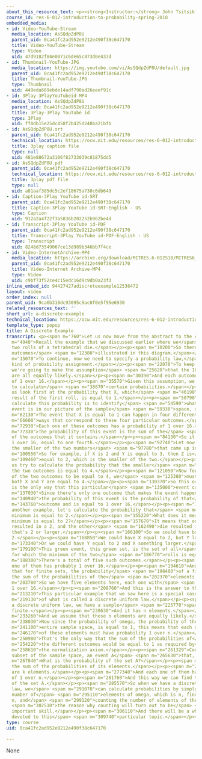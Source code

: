 ```yaml
---
about_this_resource_text: <p><strong>Instructor:</strong> John Tsitsiklis</p>
course_id: res-6-012-introduction-to-probability-spring-2018
embedded_media:
- id: Video-YouTube-Stream
  media_location: AsSQdpZdP8U
  parent_uid: 0ca41fc2ad952e9212e490f38c647170
  title: Video-YouTube-Stream
  type: Video
  uid: 47d9182f84e0071c6de65c473d0e437d
- id: Thumbnail-YouTube-JPG
  media_location: https://img.youtube.com/vi/AsSQdpZdP8U/default.jpg
  parent_uid: 0ca41fc2ad952e9212e490f38c647170
  title: Thumbnail-YouTube-JPG
  type: Thumbnail
  uid: 449eda669ebde14adf790ad26eeef91c
- id: 3Play-3PlayYouTubeid-MP4
  media_location: AsSQdpZdP8U
  parent_uid: 0ca41fc2ad952e9212e490f38c647170
  title: 3Play-3Play YouTube id
  type: 3Play
  uid: ff0db15e25dc458f2b425d240ba21bfb
- id: AsSQdpZdP8U.srt
  parent_uid: 0ca41fc2ad952e9212e490f38c647170
  technical_location: https://ocw.mit.edu/resources/res-6-012-introduction-to-probability-spring-2018/part-i-the-fundamentals/a-discrete-example/AsSQdpZdP8U.srt
  title: 3play caption file
  type: null
  uid: 481e88672a3106f82733039c81875dd5
- id: AsSQdpZdP8U.pdf
  parent_uid: 0ca41fc2ad952e9212e490f38c647170
  technical_location: https://ocw.mit.edu/resources/res-6-012-introduction-to-probability-spring-2018/part-i-the-fundamentals/a-discrete-example/AsSQdpZdP8U.pdf
  title: 3play pdf file
  type: null
  uid: a81aaf385dc5c2ef18675a738c6db649
- id: Caption-3Play YouTube id-SRT
  parent_uid: 0ca41fc2ad952e9212e490f38c647170
  title: Caption-3Play YouTube id-SRT-English - US
  type: Caption
  uid: 912a2a4f22f3a5836b202252b962be4d
- id: Transcript-3Play YouTube id-PDF
  parent_uid: 0ca41fc2ad952e9212e490f38c647170
  title: Transcript-3Play YouTube id-PDF-English - US
  type: Transcript
  uid: 8248d73549067ce13d989b346bb7f4ce
- id: Video-InternetArchive-MP4
  media_location: https://archive.org/download/MITRES.6-012S18/MITRES6_012S18_L01-07_300k.mp4
  parent_uid: 0ca41fc2ad952e9212e490f38c647170
  title: Video-Internet Archive-MP4
  type: Video
  uid: c9bf73f52ce4c15edc16d9c9db0a23f3
inline_embed_id: 94427427adiscreteexample12536472
layout: video
order_index: null
parent_uid: 9ca6b310dc93095c9ac0f0e5f95e6930
related_resources_text: ''
short_url: a-discrete-example
technical_location: https://ocw.mit.edu/resources/res-6-012-introduction-to-probability-spring-2018/part-i-the-fundamentals/a-discrete-example
template_type: popup
title: A Discrete Example
transcript: <p><span m="760">Let us now move from the abstract to the concrete.</span></p><p><span
  m="4940">Recall the example that we discussed earlier where we</span> <span m="7590">have
  two rolls of a tetrahedral die.</span></p><p><span m="10200">So there are 16 possible
  outcomes</span> <span m="12380">illustrated in this diagram.</span></p><p><span
  m="15070">To continue, now we need to specify a probability law,</span> <span m="19370">some
  kind of probability assignment.</span></p><p><span m="22070">To keep things simple,
  we're going to make the assumption</span> <span m="25620">that the 16 possible outcomes
  are all equally likely.</span></p><p><span m="30390">And each outcome has a probability
  of 1 over 16.</span></p><p><span m="35570">Given this assumption, we will now proceed
  to calculate</span> <span m="38870">certain probabilities.</span></p><p><span m="41330">Let
  us look first at the probability that X, which</span> <span m="46190">stands the
  result of the first roll, is equal to 1.</span></p><p><span m="50790">The way to
  calculate this probability is to identify</span> <span m="54590">what exactly that
  event is in our picture of the sample</span> <span m="59330">space, and then calculate.</span></p><p><span
  m="62130">The event that X is equal to 1 can happen in four different</span> <span
  m="66600">ways that correspond to these four particular outcomes.</span></p><p><span
  m="72930">Each one of these outcomes has a probability of 1 over 16.</span></p><p><span
  m="77330">The probability of this event is the sum of the</span> <span m="81470">probabilities
  of the outcomes that it contains.</span></p><p><span m="84130">So it is 4 times
  1 over 16, equal to one fourth.</span></p><p><span m="92740">Let now Z stand for
  the smaller of the two numbers</span> <span m="97780">that came up in our two rolls.</span></p><p><span
  m="100550">So for example, if X is 2 and Y is equal to 3, then Z is</span> <span
  m="109460">equal to 2, which is the smaller of the two.</span></p><p><span m="113860">Let
  us try to calculate the probability that the smaller</span> <span m="117400">of
  the two outcomes is equal to 4.</span></p><p><span m="121050">Now for the smaller
  of the two outcomes to be equal to 4, we</span> <span m="125380">must have that
  both X and Y are equal to 4.</span></p><p><span m="130370">So this outcome here
  is the only way that this particular</span> <span m="135000">event can happen.</span></p><p><span
  m="137030">Since there's only one outcome that makes the event happen,</span> <span
  m="140940">the probability of this event is the probability of that</span> <span
  m="143760">outcome and is equal to 1 over 16.</span></p><p><span m="149310">For
  another example, let's calculate the probability that</span> <span m="152760">the
  minimum is equal to 2.</span></p><p><span m="155220">What does it mean that the
  minimum is equal to 2?</span></p><p><span m="157670">It means that one of the dice
  resulted in a 2, and the other</span> <span m="162490">die resulted in a number
  that's 2 or larger.</span></p><p><span m="166100">So we could have both equal to
  2.</span></p><p><span m="168850">We could have X equal to 2, but Y larger.</span></p><p><span
  m="173340">Or we could have Y equal to 2 and X something larger.</span></p><p><span
  m="179100">This green event, this green set, is the set of all</span> <span m="183360">outcomes
  for which the minimum of the two</span> <span m="186770">rolls is equal to 2.</span></p><p><span
  m="188300">There's a total of five such outcomes.</span></p><p><span m="191060">Each
  one of them has probably 1 over 16.</span></p><p><span m="194610">And we have discussed
  that for finite sets, the probability</span> <span m="198480">of a finite set is
  the sum of the probabilities of the</span> <span m="202370">elements of that set.</span></p><p><span
  m="203780">So we have five elements here, each one with</span> <span m="206720">probability
  1 over 16.</span></p><p><span m="208760">And this is the answer to this problem.</span></p><p><span
  m="213210">This particular example that we saw here is a special case</span> <span
  m="219130">of what is called a discrete uniform law.</span></p><p><span m="222920">In
  a discrete uniform law, we have a sample</span> <span m="225770">space which is
  finite.</span></p><p><span m="230630">And it has n elements.</span></p><p><span
  m="233260">And we assume that these n elements are equally likely.</span></p><p><span
  m="238030">Now since the probability of omega, the probability of the</span> <span
  m="241100">entire sample space, is equal to 1, this means that each one</span> <span
  m="246170">of these elements must have probability 1 over n.</span></p><p><span
  m="250980">That's the only way that the sum of the probabilities of</span> <span
  m="254220">the different outcomes would be equal to 1 as required by</span> <span
  m="258610">the normalization axiom.</span></p><p><span m="261329">Consider now some
  subset of the sample space, an event A</span> <span m="265630">that, exactly k elements.</span></p><p><span
  m="267840">What is the probability of the set A?</span></p><p><span m="271320">It's
  the sum of the probabilities of its elements.</span></p><p><span m="274980">There
  are k elements.</span></p><p><span m="277340">And each one of them has a probability
  of 1 over n.</span></p><p><span m="281760">And this way we can find the probability
  of the set A.</span></p><p><span m="285570">So when we have a discrete uniform probability
  law, we</span> <span m="291070">can calculate probabilities by simply counting the
  number of</span> <span m="295110">elements of omega, which is n, finding the number
  n, and</span> <span m="299120">counting the number of elements of the set A. That's</span>
  <span m="302510">the reason why counting will turn out to be</span> <span m="304740">an
  important skill.</span></p><p><span m="306110">And there will be a whole lecture
  devoted to this</span> <span m="309740">particular topic.</span></p><p>&nbsp;</p>
type: course
uid: 0ca41fc2ad952e9212e490f38c647170

---
```

None